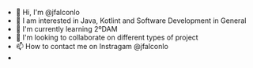 - 👋 Hi, I'm @jfalconlo
- 👀 I am interested in Java, Kotlint and Software Development in General
- 🌱 I'm currently learning 2ºDAM
- 💞️ I'm looking to collaborate on different types of project
- 📫 How to contact me on Instragam @jfalconlo
- 
